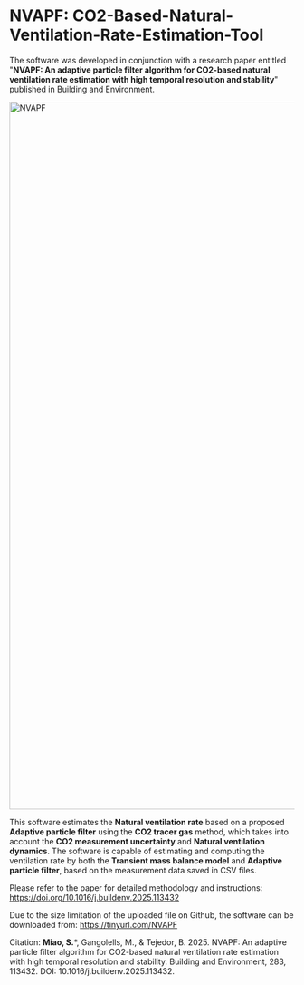 # NVAPF: CO2-Based-Natural-Ventilation-Rate-Estimation-Tool
The software was developed in conjunction with a research paper entitled "**NVAPF: An adaptive particle filter algorithm for CO2-based natural ventilation rate estimation with high temporal resolution and stability**" published in Building and Environment.

<img width="1808" height="1248" alt="NVAPF" src="https://github.com/user-attachments/assets/a645d62c-d3b8-4ba8-87f5-eec4c77b780a" />

This software estimates the **Natural ventilation rate** based on a proposed **Adaptive particle filter** using the **CO2 tracer gas** method, which takes into account the **CO2 measurement uncertainty** and **Natural ventilation dynamics**. The software is capable of estimating and computing the ventilation rate by both the **Transient mass balance model** and **Adaptive particle filter**, based on the measurement data saved in CSV files.

Please refer to the paper for detailed methodology and instructions: https://doi.org/10.1016/j.buildenv.2025.113432

Due to the size limitation of the uploaded file on Github, the software can be downloaded from: https://tinyurl.com/NVAPF

Citation: **Miao, S.***, Gangolells, M., & Tejedor, B. 2025. NVAPF: An adaptive particle filter algorithm for CO2-based natural ventilation rate estimation with high temporal resolution and stability. Building and Environment, 283, 113432. DOI: 10.1016/j.buildenv.2025.113432.

